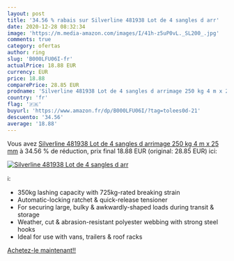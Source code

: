 ```yaml
---
layout: post
title: '34.56 % rabais sur Silverline 481938 Lot de 4 sangles d arr'
date: 2020-12-28 08:32:34
image: 'https://m.media-amazon.com/images/I/41h-z5uP0vL._SL200_.jpg'
comments: true
category: ofertas
author: ring
slug: 'B000LFU06I-fr'
actualPrice: 18.88 EUR
currency: EUR
price: 18.88
comparePrice: 28.85 EUR
prodname: 'Silverline 481938 Lot de 4 sangles d arrimage 250 kg 4 m x 25 mm'
country: 'fr'
flag: '🇫🇷'
buyurl: 'https://www.amazon.fr/dp/B000LFU06I/?tag=tolees0d-21'
descuento: '34.56'
average: '18.88'
---
```


Vous avez [Silverline 481938 Lot de 4 sangles d arrimage 250 kg 4 m x 25 mm](https://www.amazon.fr/dp/B000LFU06I/?tag=tolees0d-21)  à  34.56 % de réduction, prix final  18.88 EUR (original: 28.85 EUR) ici:

[![Silverline 481938 Lot de 4 sangles d arr](https://m.media-amazon.com/images/I/41h-z5uP0vL._SL200_.jpg)](https://www.amazon.fr/dp/B000LFU06I/?tag=tolees0d-21)

ℹ️:

- 350kg lashing capacity with 725kg-rated breaking strain
- Automatic-locking ratchet & quick-release tensioner
- For securing large, bulky & awkwardly-shaped loads during transit & storage
- Weather, cut & abrasion-resistant polyester webbing with strong steel hooks
- Ideal for use with vans, trailers & roof racks

[Achetez-le maintenant!!](https://www.amazon.fr/dp/B000LFU06I/?tag=tolees0d-21)
